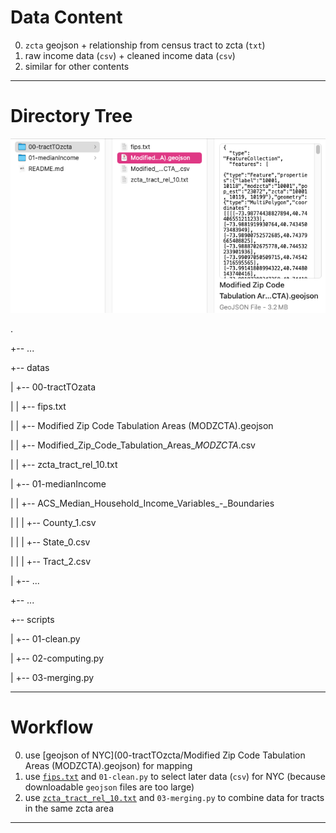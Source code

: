 # Data Content

0. `zcta` geojson + relationship from census tract to zcta (`txt`)
1. raw income data (`csv`) + cleaned income data (`csv`)
2. similar for other contents

---

# Directory Tree

![Directory Tree](../assets/datastructure.png)

.

+-- ...

+-- datas

|   +-- 00-tractTOzata

|   |   +-- fips.txt

|   |   +-- Modified Zip Code Tabulation Areas (MODZCTA).geojson

|   |   +-- Modified_Zip_Code_Tabulation_Areas\__MODZCTA_.csv

|   |   +-- zcta_tract_rel_10.txt

|   +-- 01-medianIncome

|   |   +-- ACS_Median_Household_Income_Variables_-_Boundaries

|   |   |   +-- County_1.csv

|   |   |   +-- State_0.csv

|   |   |   +-- Tract_2.csv

|   +-- ...

+-- ...

+-- scripts

|   +-- 01-clean.py

|   +-- 02-computing.py

|   +-- 03-merging.py

---

# Workflow

0. use [geojson of NYC](00-tractTOzcta/Modified Zip Code Tabulation Areas (MODZCTA).geojson) for mapping
1. use [`fips.txt`](00-tractTOzcta/fips.txt) and `01-clean.py` to select later data (`csv`) for NYC (because downloadable `geojson` files are too large)
2. use [`zcta_tract_rel_10.txt`](00-tractTOzcta/zcta_tract_rel_10.txt) and `03-merging.py` to combine data for tracts in the same zcta area

---
